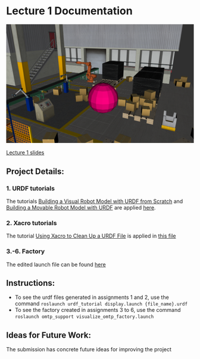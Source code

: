 # Lecture 1 Documentation

![Final state of the factory](factory_updated.png)

[Lecture 1 slides](../../doc/lecture_1/OMTP_LEC_1_BUILD_A_ROBOT_SIMULATION_ENVIRONMENT.pdf)

## Project Details: 

### 1. URDF tutorials

The tutorials [Building a Visual Robot Model with URDF from Scratch](http://wiki.ros.org/urdf/Tutorials/Building%20a%20Visual%20Robot%20Model%20with%20URDF%20from%20Scratch) and [Building a Movable Robot Model with URDF](http://wiki.ros.org/urdf/Tutorials/Building%20a%20Movable%20Robot%20Model%20with%20URDFhttp://wiki.ros.org/urdf/Tutorials/Building%20a%20Movable%20Robot%20Model%20with%20URDF) are applied [here](urdf_tutorial/urdf).

### 2. Xacro tutorials

The tutorial [Using Xacro to Clean Up a URDF File](http://wiki.ros.org/urdf/Tutorials/Using%20Xacro%20to%20Clean%20Up%20a%20URDF%20Filehttp://wiki.ros.org/urdf/Tutorials/Using%20Xacro%20to%20Clean%20Up%20a%20URDF%20File) is applied in [this file](urdf_tutorial/urdf/08-macroed.urdf.xacro)

### 3.-6. Factory
The edited launch file can be found [here](omtp_support/urdf/omtp_factory_assignment.xacro)

## Instructions: 
* To see the urdf files generated in assignments 1 and 2, use the command `roslaunch urdf_tutorial display.launch {file_name}.urdf`
* To see the factory created in assignments 3 to 6, use the command `roslaunch omtp_support visualize_omtp_factory.launch`

## Ideas for Future Work: 
The submission has concrete future ideas for improving the project


